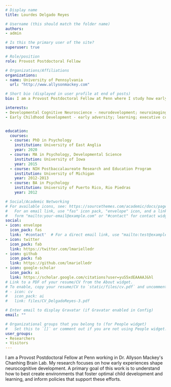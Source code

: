 ```yaml
---
# Display name
title: Lourdes Delgado Reyes

# Username (this should match the folder name)
authors:
- admin

# Is this the primary user of the site?
superuser: true

# Role/position
role: Provost Postdoctoral Fellow

# Organizations/Affiliations
organizations:
- name: University of Pennsylvania
  url: "http://www.allysonmackey.com"

# Short bio (displayed in user profile at end of posts)
bio: I am a Provost Postdoctoral Fellow at Penn where I study how early experiences shape neurocognitive development. 

interests:
- Developmental Cognitive Neuroscience - neurodevelopment; neuroimaging (MRI, DWI)
- Early Childhood Development - early adversity; learning; executive control


education:
  courses:
  - course: PhD in Psychology
    institution: University of East Anglia
    year: 2020
  - course: MA in Psychology, Developmental Science
    institution: University of Iowa
    year: 2015
  - course: NIH Postbaccalaureate Research and Education Program
    institution: University of Michigan
    year: 2012-2013
  - course: BA in Psychology
    institution: University of Puerto Rico, Rio Piedras
    year: 2012

# Social/Academic Networking
# For available icons, see: https://sourcethemes.com/academic/docs/page-builder/#icons
#   For an email link, use "fas" icon pack, "envelope" icon, and a link in the
#   form "mailto:your-email@example.com" or "#contact" for contact widget.
social:
- icon: envelope
  icon_pack: fas
  link: '#contact'  # For a direct email link, use "mailto:test@example.org".
- icon: twitter
  icon_pack: fab
  link: https://twitter.com/lmarielledr
- icon: github
  icon_pack: fab
  link: https://github.com/lmarielledr
- icon: google-scholar
  icon_pack: ai
  link: https://scholar.google.com/citations?user=yuS5xdEAAAAJ&hl
# Link to a PDF of your resume/CV from the About widget.
# To enable, copy your resume/CV to `static/files/cv.pdf` and uncomment the lines below.
# - icon: cv
#   icon_pack: ai
#   link: files/CV_DelgadoReyes-3.pdf

# Enter email to display Gravatar (if Gravatar enabled in Config)
email: ""

# Organizational groups that you belong to (for People widget)
#   Set this to `[]` or comment out if you are not using People widget.
user_groups:
- Researchers
- Visitors
---
```


I am a Provost Postdoctoral Fellow at Penn working in Dr. Allyson Mackey's Chanhing Brain Lab. My research focuses on how early experiences shape neurocognitive development. A primary goal of this work is to understand how to best create environments that foster optimal child development and learning, and inform policies that support these efforts.
